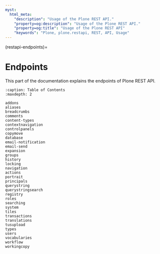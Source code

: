 ```yaml
---
myst:
  html_meta:
    "description": "Usage of the Plone REST API."
    "property=og:description": "Usage of the Plone REST API."
    "property=og:title": "Usage of the Plone REST API"
    "keywords": "Plone, plone.restapi, REST, API, Usage"
---
```


(restapi-endpoints)=

# Endpoints

This part of the documentation explains the endpoints of Plone REST API.

```{toctree}
:caption: Table of Contents
:maxdepth: 2

addons
aliases
breadcrumbs
comments
content-types
contextnavigation
controlpanels
copymove
database
email-notification
email-send
expansion
groups
history
locking
navigation
actions
portrait
principals
querystring
querystringsearch
registry
roles
searching
system
tiles
transactions
translations
tusupload
types
users
vocabularies
workflow
workingcopy
```
